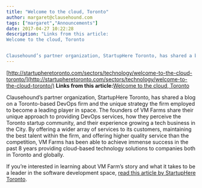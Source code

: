 ```yaml
---
title: "Welcome to the cloud, Toronto"
author: margaret@clausehound.com
tags: ["margaret","Announcements"]
date: 2017-04-27 10:22:28
description: "Links from this article:
Welcome to the cloud, Toronto


Clausehound’s partner organization, StartupHere Toronto, has shared a blog on a Toront..."
---
```


[http://startupheretoronto.com/sectors/technology/welcome-to-the-cloud-toronto/](http://startupheretoronto.com/sectors/technology/welcome-to-the-cloud-toronto/)
**Links from this article:**[Welcome to the cloud, Toronto](http://startupheretoronto.com/sectors/technology/welcome-to-the-cloud-toronto/)

Clausehound’s partner organization, StartupHere Toronto, has shared a blog on a Toronto-based DevOps firm and the unique strategy the firm employed to become a leading player in space. The founders of VM Farms share their unique approach to providing DevOps services, how they perceive the Toronto startup community, and their experience growing a tech business in the City. By offering a wider array of services to its customers, maintaining the best talent within the firm, and offering higher quality service than the competition, VM Farms has been able to achieve immense success in the past 8 years providing cloud-based technology solutions to companies both in Toronto and globally. 

If you’re interested in learning about VM Farm’s story and what it takes to be a leader in the software development space, [read this article by StartupHere Toronto](http://startupheretoronto.com/sectors/technology/welcome-to-the-cloud-toronto/).  